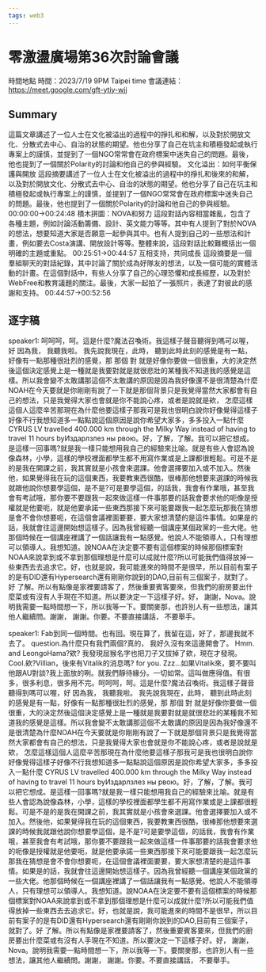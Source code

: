 ```yaml
---
tags: web3
---
```


# 零激盪廣場第36次討論會議

時間地點
時間：2023/7/19 9PM Taipei time
會議連結：https://meet.google.com/gft-ytiy-wjj

## Summary
這篇文章講述了一位人士在文化被溢出的過程中的掙扎和和解，以及對於開放文化、分散式去中心、自治的狀態的期望。他也分享了自己在坑主和積極發起或執行專案上的謹慎，並提到了一個NGO常常會在政府標案中迷失自己的問題。最後，他也提到了一個關於Polarity的討論和他自己的參與經驗。
文化溢出：如何平衡保護與開放
這段摘要講述了一位人士在文化被溢出的過程中的掙扎和後來的和解，以及對於開放文化、分散式去中心、自治的狀態的期望。他也分享了自己在坑主和積極發起或執行專案上的謹慎，並提到了一個NGO常常會在政府標案中迷失自己的問題。最後，他也提到了一個關於Polarity的討論和他自己的參與經驗。
00:00:00->00:24:48
積木拼圖：NOVA和努力
這段對話內容相當雜亂，包含了各種主題，例如討論活動籌備、設計、英文能力等等。其中有人提到了對於NOVA的想法，想要知道大家是否願意一起參與其中。也有人提到自己的一些想法和計畫，例如要去Costa演講、開放設計等等。整體來說，這段對話比較難概括出一個明確的主題或重點。
00:25:51->00:44:57
互相支持，共同成長
這段摘要是一個羣組聊天的對話紀錄，其中討論了關於成為好隊友的想法，以及一個可能的實體活動的計畫。在這個對話中，有些人分享了自己的心理恐懼和成長經歷，以及對於WebFree和教育議題的關注。最後，大家一起拍了一張照片，表達了對彼此的感謝和支持。
00:44:57->00:52:56

## 逐字稿
speaker1: 呵呵呵，呵。這是什麼?魔法召喚術。我這樣子聲音聽得到嗎可以喔，好 因為我， 我聽我啦。 我先說我現在，此時， 聽到此時此刻的感覺是有一點，好像有一點那種很壯烈的感覺，那 那個 對 就是好像你要做一個很重，大的決定然後這個決定感覺上是一種就是我要對就是就很悲壯的某種我不知道我的感覺是這樣。所以我會變不太敢講那這個不太敢講的原因是因為我好像還不是很清楚為什麼NOAH在今天要就是你剛剛有說了一下就是那個背景只是我覺得當然大家都會有自己的想法，只是我覺得大家也會就是你不能說心疼，或者是說就是欸， 怎麼這樣這個人這麼辛苦那現在為什麼他要這樣子那我可是我也很明白說你好像覺得這樣子好像不行我想知道多一點點說這個原因是說你希望大家多，多多投入一點什麼 CYRUS LV travelled 400.000 km through the Milky Way instead of having to travel 11 hours byИздарлзлез ны рвою。好，了解，了解。我可以把它想成。是這樣一回事嗎?就是我一樣只能想用我自己的經驗來比喻。就是有些人會認為說像森林，小學，這樣的學校裡面都學生都不用寫作業或是上課都很輕鬆。可是不是的是我在開課之前，我其實就是小孩會來選課。他會選擇要加入或不加入。然後他，如果覺得我在玩的這個東西，我要教東西很酷，很棒那他想要來選課的時候我就跟他說你想要學這個，是不是?可是要學這個，的話我，我會有作業哦，甚至我會有考試哦，那你要不要跟我一起來做這樣一件事那要的話我會要求他的呃像是授權就是他要呃，就是他要承諾一些東西那接下來可能要跟我一起怎麼玩那我在猜想是會不會你想要呃，在這個會議裡面要要，要大家想清楚的是這件事情。如果是的話，我就會往這邊開始想這樣子。因為我曾經聽一個講座某個政黨的一些大佬。他那個時候在一個講座裡講了一個話讓我有一點感覺。他說人不能領導人，只有理想可以領導人。我想知道。說NOAA在決定要不要有這個標案的時候那個標案對NOAA來說拿到或不拿到那個理想是什麼可以成就什麼?所以可能我們值得放掉一些東西去去追求它。好，也就是說，我可能進來的時間不是很早，所以目前有案子的是有DID還有Hypersearch還有剛剛你說到的DAO,目前有三個案子，就對了。好 了解。所以有點像是家裡要請客了，然後重要賓客要來，但我們的廚房要出什麼菜或有沒有人手現在不知道。所以要決定一下這樣子好。好， 謝謝，Nova。說明我需要一點時間想一下，所以我等一下。要關麥那，也許別人有一些想法，讓其他人繼續問。謝謝， 謝謝。你要。不要直接講話， 不要舉手。


speaker1: Fab到同一個時間。也有回。現在算了，我留在這，好了，那邊我就不去了。 question.為什麼只有我們兩個?真的， 我好久沒有來這邊開會了。 Hmm. and LeongoHama?欸? 我發現屈猴名字也把刀子又拔掉了欸，現在才發現。 Cool.欸?Villian，後來有Vitalik的消息嗎? for you. Zzz...如果Vitalik來，要不要叫他跟AU對談?我上面放的咧。就我們靜待緣分。一切如常。這叫做應得值。有很多，很多利息，很多用不完。呵呵呵，呵。這是什麼?魔法召喚術。我這樣子聲音聽得到嗎可以喔，好 因為我， 我聽我啦。 我先說我現在，此時， 聽到此時此刻的感覺是有一點，好像有一點那種很壯烈的感覺，那 那個 對 就是好像你要做一個很重，大的決定然後這個決定感覺上是一種就是我要對就是就很悲壯的某種我不知道我的感覺是這樣。所以我會變不太敢講那這個不太敢講的原因是因為我好像還不是很清楚為什麼NOAH在今天要就是你剛剛有說了一下就是那個背景只是我覺得當然大家都會有自己的想法，只是我覺得大家也會就是你不能說心疼，或者是說就是欸， 怎麼這樣這個人這麼辛苦那現在為什麼他要這樣子那我可是我也很明白說你好像覺得這樣子好像不行我想知道多一點點說這個原因是說你希望大家多，多多投入一點什麼 CYRUS LV travelled 400.000 km through the Milky Way instead of having to travel 11 hours byИздарлзлез ны рвою。好，了解，了解。我可以把它想成。是這樣一回事嗎?就是我一樣只能想用我自己的經驗來比喻。就是有些人會認為說像森林，小學，這樣的學校裡面都學生都不用寫作業或是上課都很輕鬆。可是不是的是我在開課之前，我其實就是小孩會來選課。他會選擇要加入或不加入。然後他，如果覺得我在玩的這個東西，我要教東西很酷，很棒那他想要來選課的時候我就跟他說你想要學這個，是不是?可是要學這個，的話我，我會有作業哦，甚至我會有考試哦，那你要不要跟我一起來做這樣一件事那要的話我會要求他的呃像是授權就是他要呃，就是他要承諾一些東西那接下來可能要跟我一起怎麼玩那我在猜想是會不會你想要呃，在這個會議裡面要要，要大家想清楚的是這件事情。如果是的話，我就會往這邊開始想這樣子。因為我曾經聽一個講座某個政黨的一些大佬。他那個時候在一個講座裡講了一個話讓我有一點感覺。他說人不能領導人，只有理想可以領導人。我想知道。說NOAA在決定要不要有這個標案的時候那個標案對NOAA來說拿到或不拿到那個理想是什麼可以成就什麼?所以可能我們值得放掉一些東西去去追求它。好，也就是說，我可能進來的時間不是很早，所以目前有案子的是有DID還有Hypersearch還有剛剛你說到的DAO,目前有三個案子，就對了。好 了解。所以有點像是家裡要請客了，然後重要賓客要來，但我們的廚房要出什麼菜或有沒有人手現在不知道。所以要決定一下這樣子好。好， 謝謝，Nova。說明我需要一點時間想一下，所以我等一下。要關麥那，也許別人有一些想法，讓其他人繼續問。謝謝， 謝謝。你要。不要直接講話， 不要舉手。
